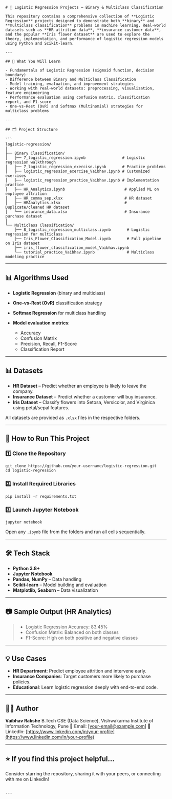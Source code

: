 ````
# 🧠 Logistic Regression Projects – Binary & Multiclass Classification

This repository contains a comprehensive collection of **Logistic Regression** projects designed to demonstrate both **binary** and **multiclass classification** problems in machine learning. Real-world datasets such as **HR attrition data**, **insurance customer data**, and the popular **Iris flower dataset** are used to explore the theory, implementation, and performance of logistic regression models using Python and Scikit-learn.

---

## 📌 What You Will Learn

- Fundamentals of Logistic Regression (sigmoid function, decision boundary)
- Difference between Binary and Multiclass Classification
- Model training, evaluation, and improvement strategies
- Working with real-world datasets: preprocessing, visualization, feature engineering
- Performance evaluation using confusion matrix, classification report, and F1-score
- One-vs-Rest (OvR) and Softmax (Multinomial) strategies for multiclass problems

---

## 🗂️ Project Structure

```
logistic-regression/
│
├── Binary Classification/
│   ├── 7_logistic_regression.ipynb                # Logistic regression walkthrough
│   ├── 7_logistic_regression_exercise.ipynb       # Practice problems
│   ├── logistic_regression_exercise_Vaibhav.ipynb # Customized exercises
│   ├── logistic_regression_practice_Vaibhav.ipynb # Implementation practice
│   ├── HR_Analytics.ipynb                          # Applied ML on employee attrition
│   ├── HR_comma_sep.xlsx                           # HR dataset
│   ├── HRAnalytics.xlsx                            # Duplicate/cleaned HR dataset
│   └── insurance_data.xlsx                         # Insurance purchase dataset
│
└── Multiclass Classification/
    ├── 8_logistic_regression_multiclass.ipynb       # Logistic regression for multiclass
    ├── Iris_Flower_Classification_Model.ipynb       # Full pipeline on Iris dataset
    ├── iris_flower_classification_model_Vaibhav.ipynb
    └── tutorial_practice_Vaibhav.ipynb              # Multiclass modeling practice
````

---

## 📊 Algorithms Used

* **Logistic Regression** (binary and multiclass)
* **One-vs-Rest (OvR)** classification strategy
* **Softmax Regression** for multiclass handling
* **Model evaluation metrics**:

  * Accuracy
  * Confusion Matrix
  * Precision, Recall, F1-Score
  * Classification Report

---

## 📊 Datasets

* **HR Dataset** – Predict whether an employee is likely to leave the company.
* **Insurance Dataset** – Predict whether a customer will buy insurance.
* **Iris Dataset** – Classify flowers into Setosa, Versicolor, and Virginica using petal/sepal features.

All datasets are provided as `.xlsx` files in the respective folders.

---

## 🚀 How to Run This Project

### 1️⃣ Clone the Repository

```
git clone https://github.com/your-username/logistic-regression.git
cd logistic-regression
```

### 2️⃣ Install Required Libraries

```
pip install -r requirements.txt
```

### 3️⃣ Launch Jupyter Notebook

```
jupyter notebook
```

Open any `.ipynb` file from the folders and run all cells sequentially.

---

## 🛠️ Tech Stack

* **Python 3.8+**
* **Jupyter Notebook**
* **Pandas, NumPy** – Data handling
* **Scikit-learn** – Model building and evaluation
* **Matplotlib, Seaborn** – Data visualization

---

## 📷 Sample Output (HR Analytics)

> * Logistic Regression Accuracy: 83.45%
> * Confusion Matrix: Balanced on both classes
> * F1-Score: High on both positive and negative classes

---

## 💡 Use Cases

* **HR Department**: Predict employee attrition and intervene early.
* **Insurance Companies**: Target customers more likely to purchase policies.
* **Educational**: Learn logistic regression deeply with end-to-end code.

---

## 👨‍💻 Author

**Vaibhav Rakshe**
B.Tech CSE (Data Science), Vishwakarma Institute of Information Technology, Pune
📧 Email: \[[your-email@example.com](mailto:your-email@example.com)]
🔗 LinkedIn: [https://www.linkedin.com/in/your-profile](https://www.linkedin.com/in/your-profile)

---


## ⭐️ If you find this project helpful...

Consider starring the repository, sharing it with your peers, or connecting with me on LinkedIn!

```

---
